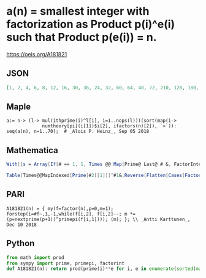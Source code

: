 # a\(n\) \= smallest integer with factorization as Product p\(i\)^e\(i\) such that Product p\(e\(i\)\) \= n\.
https://oeis.org/A181821
## JSON
```JSON
[1, 2, 4, 6, 8, 12, 16, 30, 36, 24, 32, 60, 64, 48, 72, 210, 128, 180, 256, 120, 144, 96, 512, 420, 216, 192, 900, 240, 1024, 360, 2048, 2310, 288, 384, 432, 1260, 4096, 768, 576, 840, 8192, 720, 16384, 480, 1800, 1536, 32768, 4620, 1296, 1080, 1152, 960, 65536]
```
## Maple
```Maple
a:= n-> (l-> mul(ithprime(i)^l[i], i=1..nops(l)))(sort(map(i->
             numtheory[pi](i[1])$i[2], ifactors(n)[2]), `>`)):
seq(a(n), n=1..70);  # _Alois P. Heinz_, Sep 05 2018
```
## Mathematica
```Mathematica
With[{s = Array[If[# == 1, 1, Times @@ Map[Prime@ Last@ # &, FactorInteger@ #]] &, 2^16]}, Array[First@ FirstPosition[s, #] &, LengthWhile[Differences@ Union@ s, # == 1 &]]] (* _Michael De Vlieger_, Dec 17 2018 *)
```
```Mathematica
Table[Times@@MapIndexed[Prime[#2[[1]]]^#1&,Reverse[Flatten[Cases[FactorInteger[n],{p_,k_}:>Table[PrimePi[p],{k}]]]]],{n,30}] (* _Gus Wiseman_, Jan 02 2019 *)
```
## PARI
```PARI
A181821(n) = { my(f=factor(n),p=0,m=1); forstep(i=#f~,1,-1,while(f[i,2], f[i,2]--; m *= (p=nextprime(p+1))^primepi(f[i,1]))); (m); }; \\ _Antti Karttunen_, Dec 10 2018
```
## Python
```Python
from math import prod
from sympy import prime, primepi, factorint
def A181821(n): return prod(prime(i)**e for i, e in enumerate(sorted(map(primepi,factorint(n,multiple=True)),reverse=True),1)) # _Chai Wah Wu_, Sep 15 2023
```
